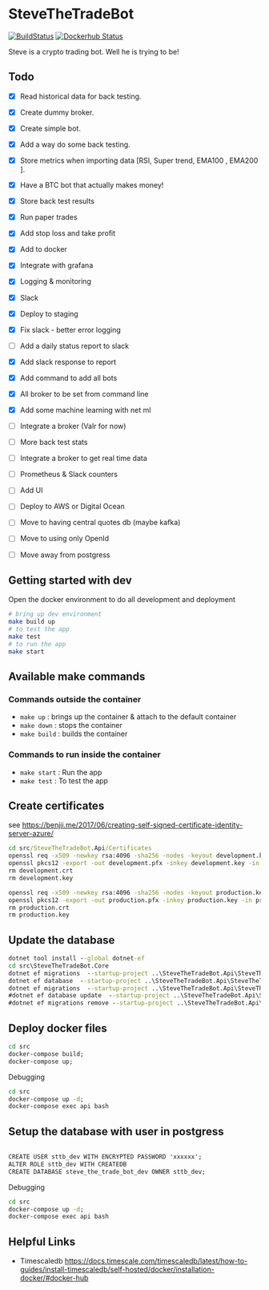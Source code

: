 # SteveTheTradeBot

[![BuildStatus](https://github.com/rolfwessels/SteveTheTradeBot/actions/workflows/github-action.yml/badge.svg)](https://github.com/rolfwessels/SteveTheTradeBot/actions)
[![Dockerhub Status](https://img.shields.io/badge/dockerhub-ok-blue.svg)](https://hub.docker.com/r/rolfwessels/steve-the-trade-bot/)

Steve is a crypto trading bot. Well he is trying to be!

## Todo

- [x] Read historical data for back testing.
- [x] Create dummy broker.
- [x] Create simple bot.
- [x] Add a way do some back testing.
- [x] Store metrics when importing data [RSI, Super trend, EMA100 , EMA200 ].
- [x] Have a BTC bot that actually makes money!
- [x] Store back test results
- [x] Run paper trades
- [x] Add stop loss and take profit
- [x] Add to docker
- [x] Integrate with grafana
- [x] Logging & monitoring
- [x] Slack
- [x] Deploy to staging
- [x] Fix slack - better error logging
- [ ] Add a daily status report to slack
- [x] Add slack response to report
- [x] Add command to add all bots
- [x] All broker to be set from command line
- [x] Add some machine learning with net ml
- [ ] Integrate a broker (Valr for now)
- [ ] More back test stats
- [ ] Integrate a broker to get real time data
- [ ] Prometheus & Slack counters
- [ ] Add UI
- [ ] Deploy to AWS or Digital Ocean
- [ ] Move to having central quotes db (maybe kafka)
- [ ] Move to using only OpenId
- [ ] Move away from postgress


## Getting started with dev

Open the docker environment to do all development and deployment

```bash
# bring up dev environment
make build up
# to test the app
make test
# to run the app
make start
```

## Available make commands

### Commands outside the container

- `make up` : brings up the container & attach to the default container
- `make down` : stops the container
- `make build` : builds the container

### Commands to run inside the container

- `make start` : Run the app
- `make test` : To test the app

## Create certificates

see <https://benjii.me/2017/06/creating-self-signed-certificate-identity-server-azure/>

```cmd
cd src/SteveTheTradeBot.Api/Certificates
openssl req -x509 -newkey rsa:4096 -sha256 -nodes -keyout development.key -out development.crt -subj "/CN=localhost" -days 3650
openssl pkcs12 -export -out development.pfx -inkey development.key -in development.crt -certfile development.crt
rm development.crt
rm development.key

openssl req -x509 -newkey rsa:4096 -sha256 -nodes -keyout production.key -out production.crt -subj "/CN=localhost" -days 3650
openssl pkcs12 -export -out production.pfx -inkey production.key -in production.crt -certfile production.crt
rm production.crt
rm production.key
```

## Update the database

```cmd
dotnet tool install --global dotnet-ef
cd src\SteveTheTradeBot.Core
dotnet ef migrations  --startup-project ..\SteveTheTradeBot.Api\SteveTheTradeBot.Api.csproj add AddStrategy
dotnet ef database  --startup-project ..\SteveTheTradeBot.Api\SteveTheTradeBot.Api.csproj update
dotnet ef migrations  --startup-project ..\SteveTheTradeBot.Api\SteveTheTradeBot.Api.csproj list
#dotnet ef database update  --startup-project ..\SteveTheTradeBot.Api\SteveTheTradeBot.Api.csproj 20210719165547_AddMetricMapping
#dotnet ef migrations remove --startup-project ..\SteveTheTradeBot.Api\SteveTheTradeBot.Api.csproj

```

## Deploy docker files

```cmd
cd src
docker-compose build;
docker-compose up;
```

Debugging

```cmd
cd src
docker-compose up -d;
docker-compose exec api bash
```

## Setup the database with user in postgress

```cmd

CREATE USER sttb_dev WITH ENCRYPTED PASSWORD 'xxxxxx';
ALTER ROLE sttb_dev WITH CREATEDB
CREATE DATABASE steve_the_trade_bot_dev OWNER sttb_dev;

```

Debugging

```cmd
cd src
docker-compose up -d;
docker-compose exec api bash
```

## Helpful Links

- Timescaledb <https://docs.timescale.com/timescaledb/latest/how-to-guides/install-timescaledb/self-hosted/docker/installation-docker/#docker-hub>
